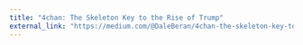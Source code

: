 ```yaml
---
title: "4chan: The Skeleton Key to the Rise of Trump"
external_link: "https://medium.com/@DaleBeran/4chan-the-skeleton-key-to-the-rise-of-trump-624e7cb798cb#.ts878pcak"
---
```



